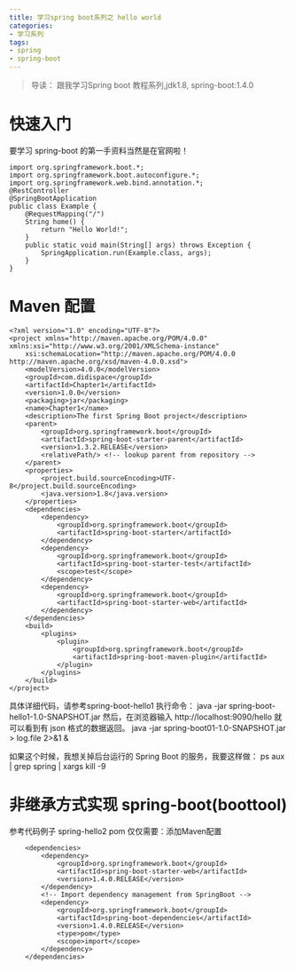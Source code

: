 ```yaml
---
title: 学习spring boot系列之 hello world
categories:
- 学习系列
tags:
- spring
- spring-boot
---
```

>导读：
跟我学习Spring boot 教程系列,jdk1.8,  spring-boot:1.4.0


# 快速入门
要学习 spring-boot 的第一手资料当然是在官网啦！

```
import org.springframework.boot.*;
import org.springframework.boot.autoconfigure.*;
import org.springframework.web.bind.annotation.*;
@RestController
@SpringBootApplication
public class Example {
	@RequestMapping("/")
	String home() {
		return "Hello World!";
	}
	public static void main(String[] args) throws Exception {
		SpringApplication.run(Example.class, args);
	}
}
``` 
# Maven 配置
```
<?xml version="1.0" encoding="UTF-8"?>
<project xmlns="http://maven.apache.org/POM/4.0.0" xmlns:xsi="http://www.w3.org/2001/XMLSchema-instance"
	xsi:schemaLocation="http://maven.apache.org/POM/4.0.0 http://maven.apache.org/xsd/maven-4.0.0.xsd">
	<modelVersion>4.0.0</modelVersion>
	<groupId>com.didispace</groupId>
	<artifactId>Chapter1</artifactId>
	<version>1.0.0</version>
	<packaging>jar</packaging>
	<name>Chapter1</name>
	<description>The first Spring Boot project</description>
	<parent>
		<groupId>org.springframework.boot</groupId>
		<artifactId>spring-boot-starter-parent</artifactId>
		<version>1.3.2.RELEASE</version>
		<relativePath/> <!-- lookup parent from repository -->
	</parent>
	<properties>
		<project.build.sourceEncoding>UTF-8</project.build.sourceEncoding>
		<java.version>1.8</java.version>
	</properties>
	<dependencies>
		<dependency>
			<groupId>org.springframework.boot</groupId>
			<artifactId>spring-boot-starter</artifactId>
		</dependency>
		<dependency>
			<groupId>org.springframework.boot</groupId>
			<artifactId>spring-boot-starter-test</artifactId>
			<scope>test</scope>
		</dependency>
		<dependency>
			<groupId>org.springframework.boot</groupId>
			<artifactId>spring-boot-starter-web</artifactId>
		</dependency>
	</dependencies>
	<build>
		<plugins>
			<plugin>
				<groupId>org.springframework.boot</groupId>
				<artifactId>spring-boot-maven-plugin</artifactId>
			</plugin>
		</plugins>
	</build>
</project>
```


具体详细代码，请参考spring-boot-hello1 
执行命令： java -jar spring-boot-hello1-1.0-SNAPSHOT.jar
然后，在浏览器输入 http://localhost:9090/hello 就可以看到有 json 格式的数据返回。
java -jar spring-boot01-1.0-SNAPSHOT.jar > log.file 2>&1 &

如果这个时候，我想关掉后台运行的 Spring Boot 的服务，我要这样做：
ps aux | grep spring | xargs kill -9


# 非继承方式实现 spring-boot(boottool)
参考代码例子 spring-hello2
pom 仅仅需要：添加Maven配置
```
    <dependencies>
        <dependency>
            <groupId>org.springframework.boot</groupId>
            <artifactId>spring-boot-starter-web</artifactId>
            <version>1.4.0.RELEASE</version>
        </dependency>
        <!-- Import dependency management from SpringBoot -->
        <dependency>
            <groupId>org.springframework.boot</groupId>
            <artifactId>spring-boot-dependencies</artifactId>
            <version>1.4.0.RELEASE</version>
            <type>pom</type>
            <scope>import</scope>
        </dependency>
    </dependencies>
```



